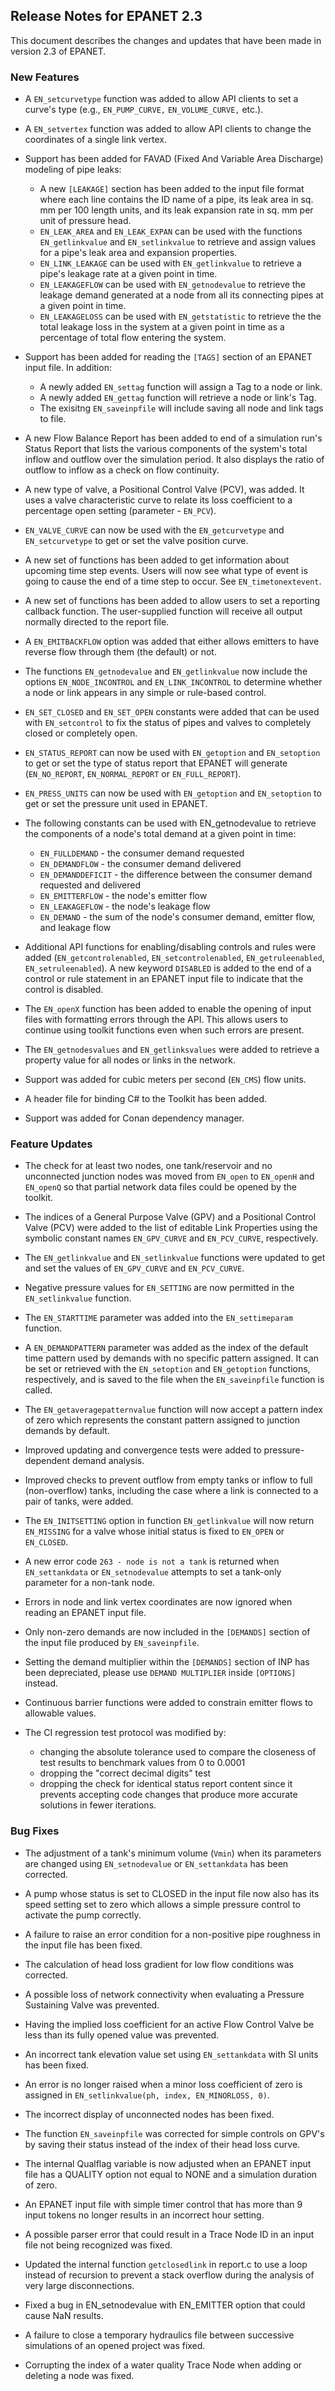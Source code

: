 >
## Release Notes for EPANET 2.3

This document describes the changes and updates that have been made in version 2.3 of EPANET.

### New Features

 - A `EN_setcurvetype` function was added to allow API clients to set a curve's type (e.g., `EN_PUMP_CURVE,` `EN_VOLUME_CURVE,` etc.).

 - A `EN_setvertex` function was added to allow API clients to change the coordinates of a single link vertex.

- Support has been added for FAVAD (Fixed And Variable Area Discharge) modeling of pipe leaks:
   - A new `[LEAKAGE]` section has been added to the input file format where each line contains the ID name of a pipe, its leak area in sq. mm per 100 length units, and its leak expansion rate in sq. mm per unit of pressure head.
   - `EN_LEAK_AREA` and `EN_LEAK_EXPAN` can be used with the functions `EN_getlinkvalue` and `EN_setlinkvalue` to retrieve and assign values for a pipe's leak area and expansion properties.
   - `EN_LINK_LEAKAGE` can be used with `EN_getlinkvalue` to retrieve a pipe's leakage rate at a given point in time.
   - `EN_LEAKAGEFLOW` can be used with `EN_getnodevalue` to retrieve the leakage demand generated at a node from all its connecting pipes at a given point in time.
   - `EN_LEAKAGELOSS` can be used with `EN_getstatistic` to retrieve the the total leakage loss in the system at a given point in time as a percentage of total flow entering the system.

 - Support has been added for reading the `[TAGS]` section of an EPANET input file. In addition:
   - A newly added `EN_settag` function will assign a Tag to a node or link.
   - A newly added `EN_gettag` function will retrieve a node or link's Tag.
   - The exisitng `EN_saveinpfile` will include saving all node and link tags to file.
 - A new Flow Balance Report has been added to end of a simulation run's Status Report that lists the various components of the system's total inflow and outflow over the simulation period. It also displays the ratio of outflow to inflow as a check on flow continuity.

 - A new type of valve, a Positional Control Valve (PCV), was added. It uses a valve characteristic curve to relate its loss coefficient to a percentage open setting (parameter - `EN_PCV`).

 - `EN_VALVE_CURVE` can now be used with the `EN_getcurvetype` and `EN_setcurvetype` to get or set the valve position curve.

 - A new set of functions has been added to get information about upcoming time step events. Users will now see what type of event is going to cause the end of a time step to occur. See `EN_timetonextevent`.

 - A new set of functions has been added to allow users to set a reporting callback function. The user-supplied function will receive all output normally directed to the report file.

 - A `EN_EMITBACKFLOW` option was added that either allows emitters to have reverse flow through them (the default) or not.

 - The functions `EN_getnodevalue` and `EN_getlinkvalue` now include the options `EN_NODE_INCONTROL` and `EN_LINK_INCONTROL` to determine whether a node or link appears in any simple or rule-based control.

 - `EN_SET_CLOSED` and `EN_SET_OPEN` constants were added that can be used with `EN_setcontrol` to fix the status of pipes and valves to completely closed or completely open.

 - `EN_STATUS_REPORT` can now be used with `EN_getoption` and `EN_setoption` to get or set the type of status report that EPANET will generate (`EN_NO_REPORT`, `EN_NORMAL_REPORT` or `EN_FULL_REPORT`).  

 - `EN_PRESS_UNITS` can now be used with `EN_getoption` and `EN_setoption` to get or set the pressure unit used in EPANET.

 - The following constants can be used with EN_getnodevalue to retrieve the components of a node's total demand at a given point in time:
   - `EN_FULLDEMAND` - the consumer demand requested
   - `EN_DEMANDFLOW` - the consumer demand delivered
   - `EN_DEMANDDEFICIT` - the difference between the consumer demand requested and delivered
   - `EN_EMITTERFLOW` - the node's emitter flow
   - `EN_LEAKAGEFLOW` - the node's leakage flow
   - `EN_DEMAND` - the sum of the node's consumer demand, emitter flow, and leakage flow

 - Additional API functions for enabling/disabling controls and rules were added (`EN_getcontrolenabled`, `EN_setcontrolenabled`, `EN_getruleenabled`, `EN_setruleenabled`). A new keyword `DISABLED` is added to the end of a control or rule statement in an EPANET input file to indicate that the control is disabled.

 - The `EN_openX` function has been added to enable the opening of input files with formatting errors through the API. This allows users to continue using toolkit functions even when such errors are present.

 - The `EN_getnodesvalues` and `EN_getlinksvalues` were added to retrieve a property value for all nodes or links in the network.

 - Support was added for cubic meters per second (`EN_CMS`) flow units.

 - A header file for binding C# to the Toolkit has been added.

 - Support was added for Conan dependency manager.

### Feature Updates

 - The check for at least two nodes, one tank/reservoir and no unconnected junction nodes was moved from `EN_open` to `EN_openH` and `EN_openQ` so that partial network data files could be opened by the toolkit.

 - The indices of a General Purpose Valve (GPV) and a Positional Control Valve (PCV) were added to the list of editable Link Properties using the symbolic constant names `EN_GPV_CURVE` and `EN_PCV_CURVE`, respectively.

 - The `EN_getlinkvalue` and `EN_setlinkvalue` functions were updated to get and set the values of `EN_GPV_CURVE` and `EN_PCV_CURVE`.

 - Negative pressure values for `EN_SETTING` are now permitted in the `EN_setlinkvalue` function. 

 - The `EN_STARTTIME` parameter was added into the `EN_settimeparam` function.

 - A `EN_DEMANDPATTERN` parameter was added as the index of the default time pattern used by demands with no specific pattern assigned. It can be set or retrieved with the `EN_setoption` and `EN_getoption` functions, respectively, and is saved to the file when the `EN_saveinpfile` function is called.

 - The `EN_getaveragepatternvalue` function will now accept a pattern index of zero which represents the constant pattern assigned to junction demands by default.

 - Improved updating and convergence tests were added to pressure-dependent demand analysis.

 - Improved checks to prevent outflow from empty tanks or inflow to full (non-overflow) tanks, including the case where a link is connected to a pair of tanks, were added.

 - The `EN_INITSETTING` option in function `EN_getlinkvalue` will now return `EN_MISSING` for a valve whose initial status is fixed to `EN_OPEN` or `EN_CLOSED`.

 - A new error code `263 - node is not a tank` is returned when `EN_settankdata` or `EN_setnodevalue` attempts to set a tank-only parameter for a non-tank node.

 - Errors in node and link vertex coordinates are now ignored when reading an EPANET input file.

 - Only non-zero demands are now included in the `[DEMANDS]` section of the input file produced by `EN_saveinpfile`.

 - Setting the demand multiplier within the `[DEMANDS]` section of INP has been depreciated, please use `DEMAND MULTIPLIER` inside `[OPTIONS]` instead.

 - Continuous barrier functions were added to constrain emitter flows to allowable values.

 - The CI regression test protocol was modified by:
   - changing the absolute tolerance used to compare the closeness of test results to benchmark values from 0 to 0.0001
   - dropping the "correct decimal digits" test 
   - dropping the check for identical status report content since it prevents accepting code changes that produce more accurate solutions in fewer iterations.

### Bug Fixes

 - The adjustment of a tank's minimum volume (`Vmin`) when its parameters are changed using `EN_setnodevalue` or `EN_settankdata` has been corrected. 

 - A pump whose status is set to CLOSED in the input file now also has its speed setting set to zero which allows a simple pressure control to activate the pump correctly.

 - A failure to raise an error condition for a non-positive pipe roughness in the input file has been fixed.

 - The calculation of head loss gradient for low flow conditions was corrected.

 - A possible loss of network connectivity when evaluating a Pressure Sustaining Valve was prevented.

 - Having the implied loss coefficient for an active Flow Control Valve be less than its fully opened value was prevented.

 - An incorrect tank elevation value set using `EN_settankdata` with SI units has been fixed.

 - An error is no longer raised when a minor loss coefficient of zero is assigned in `EN_setlinkvalue(ph, index, EN_MINORLOSS, 0)`.

 - The incorrect display of unconnected nodes has been fixed.

 - The function `EN_saveinpfile` was corrected for simple controls on GPV's by saving their status instead of the index of their head loss curve.

 - The internal Qualflag variable is now adjusted when an EPANET input file has a QUALITY option not equal to NONE and a simulation duration of zero.

 - An EPANET input file with simple timer control that has more than 9 input tokens no longer results in an incorrect hour setting.

 - A possible parser error that could result in a Trace Node ID in an input file not being recognized was fixed.

 - Updated the internal function `getclosedlink` in report.c to use a loop instead of recursion to prevent a stack overflow during the analysis of very large disconnections.

 - Fixed a bug in EN_setnodevalue with EN_EMITTER option that could cause NaN results.

 - A failure to close a temporary hydraulics file between successive simulations of an opened project was fixed.
 
 - Corrupting the index of a water quality Trace Node when adding or deleting a node was fixed.
